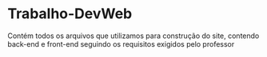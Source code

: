 # Trabalho-DevWeb
Contém todos os arquivos que utilizamos para construção do site, contendo back-end e front-end seguindo os requisitos exigidos pelo professor
